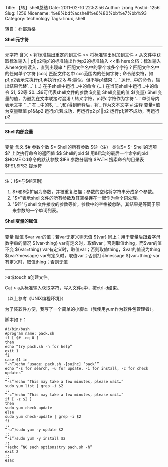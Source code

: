 Title: 【转】shell总结
Date: 2011-02-10 22:52:56
Author: zrong
Postid: 1256
Slug: 1256
Nicename: %e8%bd%acshell%e6%80%bb%e7%bb%93
Category: technology
Tags: linux, shell

转自：[乔部落格](http://joe.is-programmer.com/posts/17466.html)

**Shell元字符**

  ------------ --------------------------------------------------
  元字符       含义
  \>           将标准输出重定向到文件
  \>\>         将标准输出附加到文件
  \<           从文件中获取标准输入
  |            p1|p2将p1的标准输出作为p2的标准输入
  \<\<串       here文档：标准输入从here文档读入，直到出现串
  \*           匹配文件名中的零个或多个字符
  ?            匹配文件名中的任何单个字符
  [ccc]        匹配文件名中 ccc范围内的任何字符
  ;            命令结束符，如p1;p2表示先执行p1,再执行p2
  &            与;类似，但不等p1结束
  \`…\`        运行…中的命令，输出结果代替\`…\`
  (…)          在子shell中运行…中的命令
  {…}          在当前shell中运行…中的命令
  \$1, \$2等   \$0…\$9可代表shell文件的参数
  \$变量       Shell变量的值
  \${变量}     Shell变量的值，为避免在文本联接时混淆
  \\           转义字符，\\c将c字符作为字符
  '…'          单引号内表示文字
  "…"          在…中的\$, \`…\`,和\\得到解释后，将…作为文本文字
  \#           注释
  变量=值      为变量赋值
  p1&&p2       运行p1;若成功，再运行p2
  p1||p2       运行p1;若不成功，再运行p2
  ------------ --------------------------------------------------

**Shell内部变量<!--more-->**

  ------------- ----------------------------
  变量          含义
  \$\#          参数个数
  \$\*          Shell的所有参数
  \$@（注）     类似\$\*
  \$-           Shell的选项
  \$?           上次执行命令的返回值
  \$\$          Shell的pid
  \$!           用&启动的最后一个命令的pid
  \$HOME        Cd命令的默认参数
  \$IFS         参数分隔符
  \$PATH        搜索命令的目录表
  \$PS1,\$PS2   提示符
  ------------- ----------------------------

注：(\$\*与\$@区别)

1.  \$\*和\$@扩展为参数，并被重复扫描；参数的空格将字符串分成多个参数。
2.  "\$\*"表示shell文件的所有参数及其空格连在一起作为单个词处理。
3.  "\$@"与shell文件接收的参数等价，参数中的空格被忽略，其结果是等同于原来参数的一个单词列表。

**Shell变量的赋值**

  ----------------- ---------------------------------------------------------
  变量              赋值
  \$var             var的值；若var无定义则无值
  \${var}           同上；用于变量后跟着字母数字串的情况
  \${var-thing}     var有定义时，取值var；否则取值thing，而\$var的值不变
  \${var=thing}     var有定义时，取值var；否则取值thing，\$var的值设为thing
  \${var?message}   var有定义时，取值var；否则打印message
  \${var+thing}     var有定义时，取值thing；否则无值
  ----------------- ---------------------------------------------------------

\>a或touch a创建文件。

Cat \> a从标准输入获取字符，写入文件a中，按ctrl-d结束。

（以上参考《UNIX编程环境》）

为了装软件方便，我写了一个简单的小脚本（我使用yum作为软件包管理者）。

脚本如下：

``` {lang="BASH"}
#!/bin/bash
#program name: pack.sh
if [ $# -eq 0 ]
then
echo “try pach.sh -h for help”
exit 1
fi
case $1 in
“-h”)echo “usage: pack.sh -[suihc] ‘pack’”
echo “-s for search, -u for update, -i for install, -c for check updates”
;;
“-s”)echo “This may take a few minutes, please wait…”
sudo yum list | grep -i $2
;;
“-c”)echo “This may take a few minutes, please wait…”
if [ -z $2 ]
then
sudo yum check-update
else
sudo yum check-update | grep -i $2
fi
;;
“-u”)sudo yum -y update $2
;;
“-i”)sudo yum -y install $2
;;
*)echo “NO such options!try pach.sh -h”
exit 2
;;
esac
```

